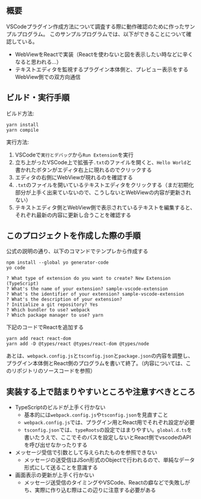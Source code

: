 ## 概要

VSCodeプラグイン作成方法について調査する際に動作確認のために作ったサンプルプログラム。
このサンプルプログラムでは、以下ができることについて確認している。

- WebViewをReactで実装（Reactを使わないと図を表示したい時などに辛くなると思われる…）
- テキストエディタを監視するプラグイン本体側と、プレビュー表示をするWebView側での双方向通信

## ビルド・実行手順

ビルド方法: 

```
yarn install
yarn compile
```

実行方法:

1. VSCodeで`実行とデバッグ`から`Run Extension`を実行
2. 立ち上がったVSCode上で拡張子`.txt`のファイルを開くと、`Hello World`と書かれたボタンがエディタ右上に現れるのでクリックする
3. エディタの右側にWebViewが現れるのを確認する
4. `.txt`のファイルを開いているテキストエディタをクリックする（まだ初期化部分が上手く出来ていないので、こうしないとWebViewの内容が更新されない）
5. テキストエディタ側とWebView側で表示されているテキストを編集すると、それぞれ最新の内容に更新し合うことを確認する

## このプロジェクトを作成した際の手順

公式の説明の通り、以下のコマンドでテンプレから作成する

```
npm install --global yo generator-code
yo code

? What type of extension do you want to create? New Extension (TypeScript)
? What's the name of your extension? sample-vscode-extension
? What's the identifier of your extension? sample-vscode-extension
? What's the description of your extension?
? Initialize a git repository? Yes
? Which bundler to use? webpack
? Which package manager to use? yarn
```

下記のコードでReactを追加する

```
yarn add react react-dom
yarn add -D @types/react @types/react-dom @types/node
```

あとは、`webpack.config.js`と`tsconfig.json`と`package.json`の内容を調整し、プラグイン本体側とReact側のプログラムを書いて終了。（内容については、このリポジトリのソースコードを参照）

## 実装する上で詰まりやすいところや注意すべきところ

- TypeScriptのビルドが上手く行かない
  - 基本的には`webpack.config.js`や`tsconfig.json`を見直すこと
  - `webpack.config.js`では、プラグイン用とReact用でそれぞれ設定が必要
  - `tsconfig.json`では、`typeRoots`の設定ではまりやすい。`global.d.ts`を書いたうえで、ここでそのパスを設定しないとReact側でvscodeのAPIを呼び出せなかったりする
- メッセージ受信で引数として与えられたものを参照できない
  - メッセージの送受信はJSon形式のObjectで行われるので、単純なデータ形式にして送ることを意識する
- 画面表示の更新が上手く行かない
  - メッセージ送受信のタイミングやVSCode、Reactの癖などで失敗しがち、実際に作り込む際はこの辺りに注意する必要がある
